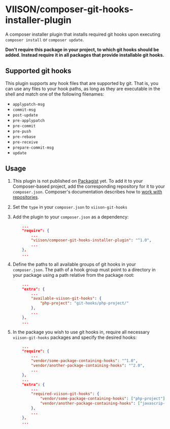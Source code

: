 # VIISON/composer-git-hooks-installer-plugin
A composer installer plugin that installs required git hooks upon executing `composer install` or `composer update`.

**Don't require this package in your project, to which git hooks should be added. Instead require it in all packages that provide installable git hooks.**

## Supported git hooks

This plugin supports any hook files that are supported by git. That is, you can use any files to your hook paths, as long as they are executable in the shell and match one of the following filenames:

* `applypatch-msg`
* `commit-msg`
* `post-update`
* `pre-applypatch`
* `pre-commit`
* `pre-push`
* `pre-rebase`
* `pre-receive`
* `prepare-commit-msg`
* `update`

## Usage

1. This plugin is not published on [Packagist](https://packagist.org/) yet. To add it to your Composer-based project, add the corresponding repository for it to your `composer.json`. Composer's documentation describes how to [work with repositories](https://getcomposer.org/doc/05-repositories.md#vcs).
2. Set the `type` in your `composer.json` to `viison-git-hooks`
3. Add the plugin to your `composer.json` as a dependency:

    ```json
        ...
        "require": {
            ...
            "viison/composer-git-hooks-installer-plugin": "^1.0",
            ...
        },
        ...
    ```

4. Define the paths to all available groups of git hooks in your `composer.json`. The path of a hook group must point to a directory in your package using a path relative from the package root:

    ```json
        ...
        "extra": {
            ...
            "available-viison-git-hooks": {
                "php-project": "git-hooks/php-project/"
            },
            ...
        },
        ...
    ```

5. In the package you wish to use git hooks in, require all necessary `viison-git-hooks` packages and specify the desired hooks:

    ```json
        ...
        "require": {
            ...
            "vendor/some-package-containing-hooks": "^1.0",
            "vendor/another-package-containing-hooks": "^2.0",
            ...
        },
        ...
        "extra": {
            ...
            "required-viison-git-hooks": {
                "vendor/some-package-containing-hooks": ["php-project"],
                "vendor/another-package-containing-hooks": ["javascrip-project", "spell-checker"]
            },
            ...
        },
        ...
    ```
